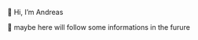 👋 Hi, I’m Andreas

👀 maybe here will follow some informations in the furure

<!---
awlknhrst/awlknhrst is a ✨ special ✨ repository because its `README.md` (this file) appears on your GitHub profile.
You can click the Preview link to take a look at your changes.
--->
